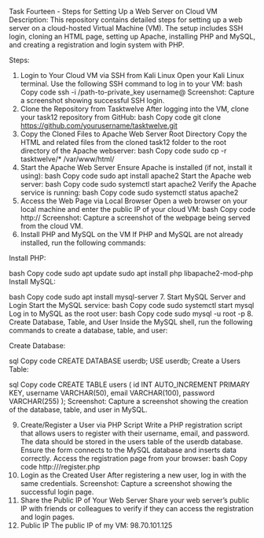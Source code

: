 Task Fourteen - Steps for Setting Up a Web Server on Cloud VM
Description:
This repository contains detailed steps for setting up a web server on a cloud-hosted Virtual Machine (VM). The setup includes SSH login, cloning an HTML page, setting up Apache, installing PHP and MySQL, and creating a registration and login system with PHP.

Steps:
1. Login to Your Cloud VM via SSH from Kali Linux
Open your Kali Linux terminal.
Use the following SSH command to log in to your VM:
bash
Copy code
ssh -i /path-to-private_key username@<your-vm-public-ip>
Screenshot: Capture a screenshot showing successful SSH login.
2. Clone the Repository from Tasktwelve
After logging into the VM, clone your task12 repository from GitHub:
bash
Copy code
git clone https://github.com/yourusername/tasktwelve.git
3. Copy the Cloned Files to Apache Web Server Root Directory
Copy the HTML and related files from the cloned task12 folder to the root directory of the Apache webserver:
bash
Copy code
sudo cp -r tasktwelve/* /var/www/html/
4. Start the Apache Web Server
Ensure Apache is installed (if not, install it using):
bash
Copy code
sudo apt install apache2
Start the Apache web server:
bash
Copy code
sudo systemctl start apache2
Verify the Apache service is running:
bash
Copy code
sudo systemctl status apache2
5. Access the Web Page via Local Browser
Open a web browser on your local machine and enter the public IP of your cloud VM:
bash
Copy code
http://<your-vm-public-ip>
Screenshot: Capture a screenshot of the webpage being served from the cloud VM.
6. Install PHP and MySQL on the VM
If PHP and MySQL are not already installed, run the following commands:

Install PHP:

bash
Copy code
sudo apt update
sudo apt install php libapache2-mod-php
Install MySQL:

bash
Copy code
sudo apt install mysql-server
7. Start MySQL Server and Login
Start the MySQL service:
bash
Copy code
sudo systemctl start mysql
Log in to MySQL as the root user:
bash
Copy code
sudo mysql -u root -p
8. Create Database, Table, and User
Inside the MySQL shell, run the following commands to create a database, table, and user:

Create Database:

sql
Copy code
CREATE DATABASE userdb;
USE userdb;
Create a Users Table:

sql
Copy code
CREATE TABLE users (
    id INT AUTO_INCREMENT PRIMARY KEY, 
    username VARCHAR(50), 
    email VARCHAR(100), 
    password VARCHAR(255)
);
Screenshot: Capture a screenshot showing the creation of the database, table, and user in MySQL.

9. Create/Register a User via PHP Script
Write a PHP registration script that allows users to register with their username, email, and password. The data should be stored in the users table of the userdb database.
Ensure the form connects to the MySQL database and inserts data correctly.
Access the registration page from your browser:
bash
Copy code
http://<your-vm-public-ip>/register.php
10. Login as the Created User
After registering a new user, log in with the same credentials.
Screenshot: Capture a screenshot showing the successful login page.
11. Share the Public IP of Your Web Server
Share your web server’s public IP with friends or colleagues to verify if they can access the registration and login pages.
12. Public IP
The public IP of my VM: 98.70.101.125
